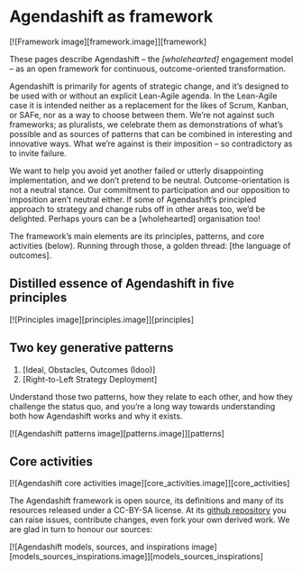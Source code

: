 # Agendashift as framework

[![Framework image][framework.image]][framework]

These pages describe Agendashift – the *[wholehearted]* engagement model – as an open framework for continuous, outcome-oriented transformation.

Agendashift is primarily for agents of strategic change, and it’s designed to be used with or without an explicit Lean-Agile agenda. In the Lean-Agile case it is intended neither as a replacement for the likes of Scrum, Kanban, or SAFe, nor as a way to choose between them. We’re not against such frameworks; as pluralists, we celebrate them as demonstrations of what’s possible and as sources of patterns that can be combined in interesting and innovative ways. What we’re against is their imposition – so contradictory as to invite failure.

We want to help you avoid yet another failed or utterly disappointing implementation, and we don’t pretend to be neutral. Outcome-orientation is not a neutral stance. Our commitment to participation and our opposition to imposition aren’t neutral either. If some of Agendashift’s principled approach to strategy and change rubs off in other areas too, we’d be delighted. Perhaps yours can be a [wholehearted] organisation too!

The framework’s main elements are its principles, patterns, and core activities (below). Running through those, a golden thread: [the language of outcomes].

## Distilled essence of Agendashift in five principles 

[![Principles image][principles.image]][principles]

## Two key generative patterns

  1. [Ideal, Obstacles, Outcomes (Idoo)]
  2. [Right-to-Left Strategy Deployment]  

Understand those two patterns, how they relate to each other, and how they challenge the status quo, and you’re a long way towards understanding both how Agendashift works and why it exists.

[![Agendashift patterns image][patterns.image]][patterns]

## Core activities

[![Agendashift core activities image][core_activities.image]][core_activities]
       
The Agendashift framework is open source, its definitions and many of its resources released under a CC-BY-SA license. At its [github repository](https://github.com/asplake/agendashift-open) you can raise issues, contribute changes, even fork your own derived work. We are glad in turn to honour our sources:

[![Agendashift models, sources, and inspirations image][models_sources_inspirations.image]][models_sources_inspirations]
